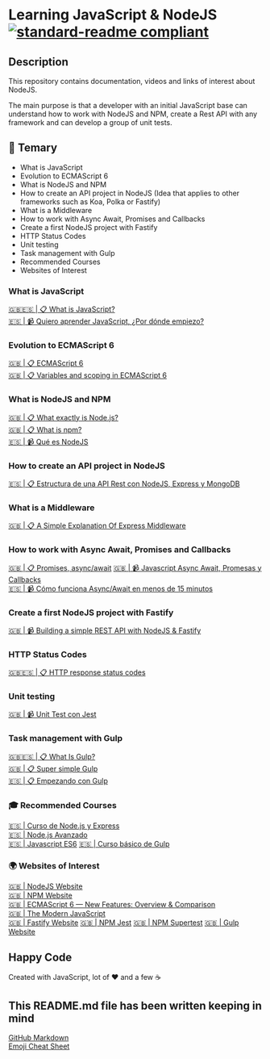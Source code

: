 # Learning JavaScript & NodeJS [![standard-readme compliant](https://img.shields.io/badge/readme%20style-standard-brightgreen.svg?style=flat-square)](https://github.com/RichardLitt/standard-readme)

## Description

This repository contains documentation, videos and links of interest about NodeJS.

The main purpose is that a developer with an initial JavaScript base can understand how to work with NodeJS and NPM, create a Rest API with any framework and can develop a group of unit tests.

## 📖 Temary

* What is JavaScript
* Evolution to ECMAScript 6
* What is NodeJS and NPM
* How to create an API project in NodeJS (Idea that applies to other frameworks such as Koa, Polka or Fastify)
* What is a Middleware
* How to work with Async Await, Promises and Callbacks
* Create a first NodeJS project with Fastify
* HTTP Status Codes
* Unit testing
* Task management with Gulp
* Recommended Courses
* Websites of Interest

### What is JavaScript

[🇬🇧🇪🇸 | 📋 What is JavaScript?](https://developer.mozilla.org/en-US/docs/Learn/JavaScript/First_steps/What_is_JavaScript) \
[🇪🇸 | 📹 Quiero aprender JavaScript, ¿Por dónde empiezo?](https://www.youtube.com/watch?v=qTIfgRWGqbE)

### Evolution to ECMAScript 6

[🇬🇧 | 📋 ECMAScript 6](http://ccoenraets.github.io/es6-tutorial/) \
[🇬🇧 | 📋 Variables and scoping in ECMAScript 6](http://2ality.com/2015/02/es6-scoping.html)

### What is NodeJS and NPM

[🇬🇧 | 📋 What exactly is Node.js?](https://www.freecodecamp.org/news/what-exactly-is-node-js-ae36e97449f5/) \
[🇬🇧 | 📋 What is npm?](https://nodejs.org/en/knowledge/getting-started/npm/what-is-npm/) \
[🇪🇸 | 📹 Qué es NodeJS](https://www.youtube.com/watch?v=V17ozHd9ojI)

### How to create an API project in NodeJS

[🇪🇸 | 📋 Estructura de una API Rest con NodeJS, Express y MongoDB](https://medium.com/williambastidasblog/estructura-de-una-api-rest-con-nodejs-express-y-mongodb-cdd97637b18b)

### What is a Middleware

[🇬🇧 | 📋 A Simple Explanation Of Express Middleware](https://medium.com/@agoiabeladeyemi/a-simple-explanation-of-express-middleware-c68ea839f498)

### How to work with Async Await, Promises and Callbacks

[🇬🇧 | 📋 Promises, async/await](https://javascript.info/async/)
[🇬🇧 | 📹 Javascript Async Await, Promesas y Callbacks](https://www.youtube.com/watch?v=Q3HtXuDEy5s) \
[🇪🇸 | 📹 Cómo funciona Async/Await en menos de 15 minutos](https://www.youtube.com/watch?v=u2axmPnxUoo)

### Create a first NodeJS project with Fastify

[🇬🇧 | 📹 Building a simple REST API with NodeJS & Fastify](https://www.youtube.com/watch?v=R-TwoJhNlho)

### HTTP Status Codes

[🇬🇧🇪🇸 | 📋 HTTP response status codes](https://developer.mozilla.org/en-US/docs/Web/HTTP/Status)

### Unit testing

[🇬🇧 | 📹 Unit Test con Jest](https://www.youtube.com/watch?v=mJnAtmTAP-U)

### Task management with Gulp

[🇬🇧🇪🇸 | 📋 What Is Gulp?](https://webdesign.tutsplus.com/tutorials/what-is-gulp--cms-30432) \
[🇬🇧 | 📋 Super simple Gulp](https://coder-coder.com/gulp-tutorial-beginners/) \
[🇪🇸 | 📋 Empezando con Gulp](https://riptutorial.com/es/gulp)

### 🎓 Recommended Courses

[🇪🇸 | Curso de Node.js y Express](https://openwebinars.net/cursos/nodejs/) \
[🇪🇸 | Node.js Avanzado](https://www.linkedin.com/learning/node-js-avanzado/el-universo-de-node-js) \
[🇪🇸 | Javascript ES6](https://www.youtube.com/watch?v=vEsWuxV18Yk&list=PLIddmSRJEJ0tYYrHQAAeTAmXzj36jxXoF)
[🇪🇸 | Curso básico de Gulp](https://www.youtube.com/watch?v=tQY2ZIwCC18&list=PLROIqh_5RZeDf1LgliebPZ_0TAX-QA_xm)

### 🌍 Websites of Interest

[🇬🇧 | NodeJS Website](https://nodejs.org/) \
[🇬🇧 | NPM Website](https://www.npmjs.com/) \
[🇬🇧 | ECMAScript 6 — New Features: Overview & Comparison](http://es6-features.org/) \
[🇬🇧 | The Modern JavaScript](http://javascript.info/) \
[🇬🇧 | Fastify Website](https://www.fastify.io/)
[🇬🇧 | NPM Jest](https://www.npmjs.com/package/jest)
[🇬🇧 | NPM Supertest](https://www.npmjs.com/package/supertest)
[🇬🇧 | Gulp Website](https://gulpjs.com/)

## Happy Code

Created with JavaScript, lot of ❤️ and a few ☕️

## This README.md file has been written keeping in mind

[GitHub Markdown](https://guides.github.com/features/mastering-markdown/) \
[Emoji Cheat Sheet](https://www.webfx.com/tools/emoji-cheat-sheet/)
